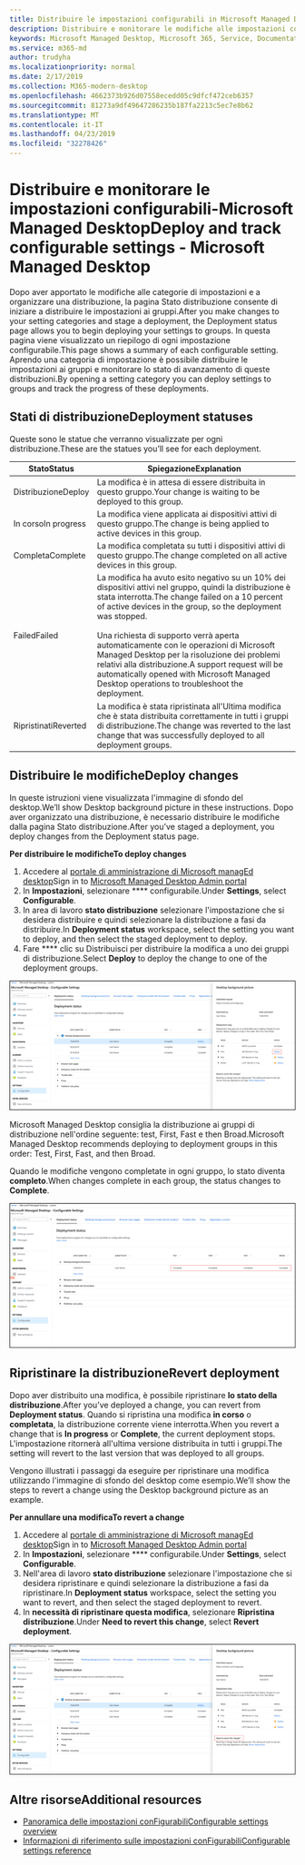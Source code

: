 ```yaml
---
title: Distribuire le impostazioni configurabili in Microsoft Managed Desktop
description: Distribuire e monitorare le modifiche alle impostazioni configurabili in Microsoft Managed Desktop.
keywords: Microsoft Managed Desktop, Microsoft 365, Service, Documentation, deploy, Deployment a fasi, impostazioni configurabili
ms.service: m365-md
author: trudyha
ms.localizationpriority: normal
ms.date: 2/17/2019
ms.collection: M365-modern-desktop
ms.openlocfilehash: 4662373b926d07558ecedd05c9dfcf472ceb6357
ms.sourcegitcommit: 81273a9df49647286235b187fa2213c5ec7e8b62
ms.translationtype: MT
ms.contentlocale: it-IT
ms.lasthandoff: 04/23/2019
ms.locfileid: "32278426"
---
```

# <a name="deploy-and-track-configurable-settings---microsoft-managed-desktop"></a><span data-ttu-id="06139-104">Distribuire e monitorare le impostazioni configurabili-Microsoft Managed Desktop</span><span class="sxs-lookup"><span data-stu-id="06139-104">Deploy and track configurable settings - Microsoft Managed Desktop</span></span>

<span data-ttu-id="06139-105">Dopo aver apportato le modifiche alle categorie di impostazioni e a organizzare una distribuzione, la pagina Stato distribuzione consente di iniziare a distribuire le impostazioni ai gruppi.</span><span class="sxs-lookup"><span data-stu-id="06139-105">After you make changes to your setting categories and stage a deployment, the Deployment status page allows you to begin deploying your settings to groups.</span></span> <span data-ttu-id="06139-106">In questa pagina viene visualizzato un riepilogo di ogni impostazione configurabile.</span><span class="sxs-lookup"><span data-stu-id="06139-106">This page shows a summary of each configurable setting.</span></span> <span data-ttu-id="06139-107">Aprendo una categoria di impostazione è possibile distribuire le impostazioni ai gruppi e monitorare lo stato di avanzamento di queste distribuzioni.</span><span class="sxs-lookup"><span data-stu-id="06139-107">By opening a setting category you can deploy settings to groups and track the progress of these deployments.</span></span>

## <a name="deployment-statuses"></a><span data-ttu-id="06139-108">Stati di distribuzione</span><span class="sxs-lookup"><span data-stu-id="06139-108">Deployment statuses</span></span> 

<span data-ttu-id="06139-109">Queste sono le statue che verranno visualizzate per ogni distribuzione.</span><span class="sxs-lookup"><span data-stu-id="06139-109">These are the statues you’ll see for each deployment.</span></span>

<span data-ttu-id="06139-110">Stato</span><span class="sxs-lookup"><span data-stu-id="06139-110">Status</span></span>  | <span data-ttu-id="06139-111">Spiegazione</span><span class="sxs-lookup"><span data-stu-id="06139-111">Explanation</span></span> 
--- | --- 
<span data-ttu-id="06139-112">Distribuzione</span><span class="sxs-lookup"><span data-stu-id="06139-112">Deploy</span></span> | <span data-ttu-id="06139-113">La modifica è in attesa di essere distribuita in questo gruppo.</span><span class="sxs-lookup"><span data-stu-id="06139-113">Your change is waiting to be deployed to this group.</span></span>
<span data-ttu-id="06139-114">In corso</span><span class="sxs-lookup"><span data-stu-id="06139-114">In progress</span></span> | <span data-ttu-id="06139-115">La modifica viene applicata ai dispositivi attivi di questo gruppo.</span><span class="sxs-lookup"><span data-stu-id="06139-115">The change is being applied to active devices in this group.</span></span> 
<span data-ttu-id="06139-116">Completa</span><span class="sxs-lookup"><span data-stu-id="06139-116">Complete</span></span> | <span data-ttu-id="06139-117">La modifica completata su tutti i dispositivi attivi di questo gruppo.</span><span class="sxs-lookup"><span data-stu-id="06139-117">The change completed on all active devices in this group.</span></span> 
<span data-ttu-id="06139-118">Failed</span><span class="sxs-lookup"><span data-stu-id="06139-118">Failed</span></span> | <span data-ttu-id="06139-119">La modifica ha avuto esito negativo su un 10% dei dispositivi attivi nel gruppo, quindi la distribuzione è stata interrotta.</span><span class="sxs-lookup"><span data-stu-id="06139-119">The change failed on a 10 percent of active devices in the group, so the deployment was stopped.</span></span><br><br> <span data-ttu-id="06139-120">Una richiesta di supporto verrà aperta automaticamente con le operazioni di Microsoft Managed Desktop per la risoluzione dei problemi relativi alla distribuzione.</span><span class="sxs-lookup"><span data-stu-id="06139-120">A support request will be automatically opened with Microsoft Managed Desktop operations to troubleshoot the deployment.</span></span> 
<span data-ttu-id="06139-121">Ripristinati</span><span class="sxs-lookup"><span data-stu-id="06139-121">Reverted</span></span> | <span data-ttu-id="06139-122">La modifica è stata ripristinata all'Ultima modifica che è stata distribuita correttamente in tutti i gruppi di distribuzione.</span><span class="sxs-lookup"><span data-stu-id="06139-122">The change was reverted to the last change that was successfully deployed to all deployment groups.</span></span>

## <a name="deploy-changes"></a><span data-ttu-id="06139-123">Distribuire le modifiche</span><span class="sxs-lookup"><span data-stu-id="06139-123">Deploy changes</span></span>

<span data-ttu-id="06139-124">In queste istruzioni viene visualizzata l'immagine di sfondo del desktop.</span><span class="sxs-lookup"><span data-stu-id="06139-124">We’ll show Desktop background picture in these instructions.</span></span> <span data-ttu-id="06139-125">Dopo aver organizzato una distribuzione, è necessario distribuire le modifiche dalla pagina Stato distribuzione.</span><span class="sxs-lookup"><span data-stu-id="06139-125">After you’ve staged a deployment, you deploy changes from the Deployment status page.</span></span> 

<span data-ttu-id="06139-126">**Per distribuire le modifiche**</span><span class="sxs-lookup"><span data-stu-id="06139-126">**To deploy changes**</span></span>

1. <span data-ttu-id="06139-127">Accedere al [portale di amministrazione di Microsoft managEd desktop](http://aka.ms/mwaasportal)</span><span class="sxs-lookup"><span data-stu-id="06139-127">Sign in to [Microsoft Managed Desktop Admin portal](http://aka.ms/mwaasportal)</span></span>
2. <span data-ttu-id="06139-128">In **Impostazioni**, selezionare \*\*\*\* configurabile.</span><span class="sxs-lookup"><span data-stu-id="06139-128">Under **Settings**, select **Configurable**.</span></span>
3. <span data-ttu-id="06139-129">In area di lavoro **stato distribuzione** selezionare l'impostazione che si desidera distribuire e quindi selezionare la distribuzione a fasi da distribuire.</span><span class="sxs-lookup"><span data-stu-id="06139-129">In **Deployment status** workspace, select the setting you want to deploy, and then select the staged deployment to deploy.</span></span>
4. <span data-ttu-id="06139-130">Fare \*\*\*\* clic su Distribuisci per distribuire la modifica a uno dei gruppi di distribuzione.</span><span class="sxs-lookup"><span data-stu-id="06139-130">Select **Deploy** to deploy the change to one of the deployment groups.</span></span>

![Panoramica dello stato di distribuzione delle impostazioni conFigurabili](images/deploy-cs-overview.png)

<span data-ttu-id="06139-132">Microsoft Managed Desktop consiglia la distribuzione ai gruppi di distribuzione nell'ordine seguente: test, First, Fast e then Broad.</span><span class="sxs-lookup"><span data-stu-id="06139-132">Microsoft Managed Desktop recommends deploying to deployment groups in this order: Test, First, Fast, and then Broad.</span></span> 

<span data-ttu-id="06139-133">Quando le modifiche vengono completate in ogni gruppo, lo stato diventa **completo**.</span><span class="sxs-lookup"><span data-stu-id="06139-133">When changes complete in each group, the status changes to **Complete**.</span></span>

![Completamento della distribuzione delle impostazioni conFigurabili](images/config-setting-complete.png)

## <a name="revert-deployment"></a><span data-ttu-id="06139-135">Ripristinare la distribuzione</span><span class="sxs-lookup"><span data-stu-id="06139-135">Revert deployment</span></span>

<span data-ttu-id="06139-136">Dopo aver distribuito una modifica, è possibile ripristinare **lo stato della distribuzione**.</span><span class="sxs-lookup"><span data-stu-id="06139-136">After you’ve deployed a change, you can revert from **Deployment status**.</span></span> <span data-ttu-id="06139-137">Quando si ripristina una modifica **in corso** o **completata**, la distribuzione corrente viene interrotta.</span><span class="sxs-lookup"><span data-stu-id="06139-137">When you revert a change that is **In progress** or **Complete**, the current deployment stops.</span></span> <span data-ttu-id="06139-138">L'impostazione ritornerà all'ultima versione distribuita in tutti i gruppi.</span><span class="sxs-lookup"><span data-stu-id="06139-138">The setting will revert to the last version that was deployed to all groups.</span></span> 

<span data-ttu-id="06139-139">Vengono illustrati i passaggi da eseguire per ripristinare una modifica utilizzando l'immagine di sfondo del desktop come esempio.</span><span class="sxs-lookup"><span data-stu-id="06139-139">We’ll show the steps to revert a change using the Desktop background picture as an example.</span></span> 

<span data-ttu-id="06139-140">**Per annullare una modifica**</span><span class="sxs-lookup"><span data-stu-id="06139-140">**To revert a change**</span></span>
1. <span data-ttu-id="06139-141">Accedere al [portale di amministrazione di Microsoft managEd desktop](http://aka.ms/mwaasportal)</span><span class="sxs-lookup"><span data-stu-id="06139-141">Sign in to [Microsoft Managed Desktop Admin portal](http://aka.ms/mwaasportal)</span></span>
2. <span data-ttu-id="06139-142">In **Impostazioni**, selezionare \*\*\*\* configurabile.</span><span class="sxs-lookup"><span data-stu-id="06139-142">Under **Settings**, select **Configurable**.</span></span>
3. <span data-ttu-id="06139-143">Nell'area di lavoro **stato distribuzione** selezionare l'impostazione che si desidera ripristinare e quindi selezionare la distribuzione a fasi da ripristinare.</span><span class="sxs-lookup"><span data-stu-id="06139-143">In **Deployment status** workspace, select the setting you want to revert, and then select the staged deployment to revert.</span></span>
4. <span data-ttu-id="06139-144">In **necessità di ripristinare questa modifica**, selezionare **Ripristina distribuzione**.</span><span class="sxs-lookup"><span data-stu-id="06139-144">Under **Need to revert this change**, select **Revert deployment**.</span></span>

![Ripristinare la distribuzione delle impostazioni conFigurabili](images/config-setting-revert.png) 

## <a name="additional-resources"></a><span data-ttu-id="06139-146">Altre risorse</span><span class="sxs-lookup"><span data-stu-id="06139-146">Additional resources</span></span>
- [<span data-ttu-id="06139-147">Panoramica delle impostazioni conFigurabili</span><span class="sxs-lookup"><span data-stu-id="06139-147">Configurable settings overview</span></span>](config-setting-overview.md)
- [<span data-ttu-id="06139-148">Informazioni di riferimento sulle impostazioni conFigurabili</span><span class="sxs-lookup"><span data-stu-id="06139-148">Configurable settings reference</span></span>](config-setting-ref.md) 
